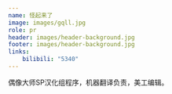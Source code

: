 ```yaml
---
name: 怪起来了
image: images/gqll.jpg
role: pr
header: images/header-background.jpg
footer: images/header-background.jpg
links:
    bilibili: "5340"
---
```


偶像大师SP汉化组程序，机器翻译负责，美工编辑。